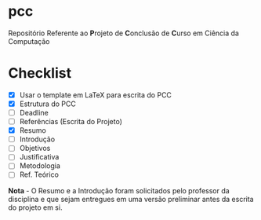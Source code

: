 # pcc
Repositório Referente ao **P**rojeto de **C**onclusão de **C**urso em Ciência da Computação

# Checklist

- [X] Usar o template em LaTeX para escrita do PCC
- [X] Estrutura do PCC
- [ ] Deadline
- [ ] Referências (Escrita do Projeto)
- [X] Resumo
- [ ] Introdução
- [ ] Objetivos
- [ ] Justificativa
- [ ] Metodologia
- [ ] Ref. Teórico
  
 **Nota** - O Resumo e a Introdução foram solicitados pelo professor da disciplina e que sejam entregues em uma versão preliminar antes da escrita do projeto em si.
